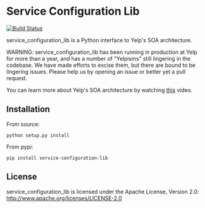 # Service Configuration Lib

[![Build Status](https://travis-ci.org/Yelp/service_configuration_lib.svg?branch=master)](https://travis-ci.org/Yelp/service_configuration_lib)

service_configuration_lib is a Python interface to Yelp's SOA architecture.

WARNING: service_configuration_lib has been running in production at Yelp for more than a year, and
has a number of "Yelpisms" still lingering in the codebase. We have made efforts
to excise them, but there are bound to be lingering issues. Please help us by
opening an issue or better yet a pull request.

You can learn more about Yelp's SOA architecture by watching
[this](https://t.co/5khQ5KHDWL) video.

## Installation

From source:

    python setup.py install

From pypi:

    pip install service-configuration-lib


## License

service_configuration_lib is licensed under the Apache License, Version 2.0: http://www.apache.org/licenses/LICENSE-2.0

